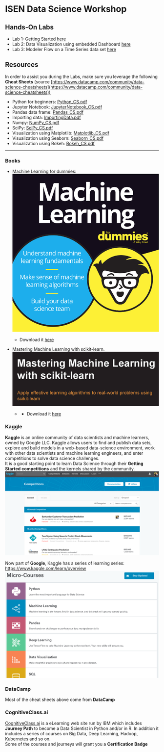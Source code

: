 # ISEN Data Science Workshop

## Hands-On Labs
+ Lab 1: Getting Started [here](Lab1-GettingStarted/Lab1-GettingStarted.md)
+ Lab 2: Data Visualization using embedded Dashboard [here](Lab2-Visualizations/Lab2-Visualization.md)
+ Lab 3: Modeler Flow on a Time Series data set [here](Lab5-TimeSeries/Lab5_StreamingTimeSeries.md)




## Resources
In order to assist you during the Labs, make sure you leverage the following **Cheat Sheets** (source [https://www.datacamp.com/community/data-science-cheatsheets](https://www.datacamp.com/community/data-science-cheatsheets))

+ Python for beginners: [Python_CS.pdf](Resources/Python_CS.pdf)
+ Jupyter Notebook: [JupyterNotebook_CS.pdf](Resources/JupyterNotebook_CS.pdf)
+ Pandas data frame: [Pandas_CS.pdf](Resources/Pandas_CS.pdf)
+ Importing data: [ImportingData.pdf](Resources/ImportingData.pdf)
+ Numpy: [NumPy_CS.pdf](Resources/NumPy_CS.pdf)
+ SciPy: [SciPy_CS.pdf](Resources/SciPy_CS.pdf)
+ Visualization using Matplotlib: [Matplotlib_CS.pdf](Resources/Matplotlib_CS.pdf)
+ Visualization using Seaborn: [Seaborn_CS.pdf](Resources/Seaborn_CS.pdf)
+ Visualization using Bokeh: [Bokeh_CS.pdf](Resources/Bokeh_CS.pdf)

---
### Books
+ Machine Learning for dummies: ![](assets/markdown-img-paste-20190225131840821.png)
  + Download it [here](Resources/ibm-machine-learning-for-dummies-ibm-limited-edition_IMM14209USEN.pdf)  

+ Mastering Machine Learning with scikit-learn. ![](assets/markdown-img-paste-20190225132330643.png)
  + + Download it [here](Resources/mastering-machine-learning-with-scikit-learn.pdf)  

### Kaggle
**Kaggle** is an online community of data scientists and machine learners, owned by Google LLC. Kaggle allows users to find and publish data sets, explore and build models in a web-based data-science environment, work with other data scientists and machine learning engineers, and enter competitions to solve data science challenges.  
It is a good starting point to learn Data Science through their **Getting Started competitions** and the kernels shared by the community.
![](assets/markdown-img-paste-20190225132611204.png)  

Now part of **Google**, Kaggle has a series of learning series: https://www.kaggle.com/learn/overview
![](assets/markdown-img-paste-20190225133057953.png)

### DataCamp
Most of the cheat sheets above come from **DataCamp**  

### CognitiveClass.ai
[CognitiveClass.ai](http://cognitiveclass.ai) is a eLearning web site run by IBM which includes **Journey Path** to become a Data Scientist in Python and/or in R. In addition it includes a series of courses on Big Data, Deep Learning, Hadoop, Kubernetes and so on.  
Some of the courses and journeys will grant you a **Certification Badge**
